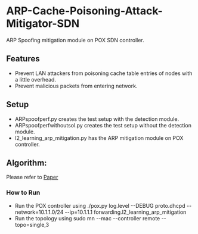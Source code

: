 ARP-Cache-Poisoning-Attack-Mitigator-SDN
========================================
ARP Spoofing mitigation module on POX SDN controller. 

## Features
* Prevent LAN attackers from poisoning cache table entries of nodes with a little overhead.
* Prevent malicious packets from entering network.

## Setup
* ARPspoofperf.py creates the test setup with the detection module.
* ARPspoofperfwithoutsol.py creates the test setup without the detection module. 
* l2_learning_arp_mitigation.py has the ARP mitigation module on POX controller.

## Algorithm:
Please refer to <a href="https://www.researchgate.net/publication/299369116_Mitigating_ARP_Spoofing_Attacks_in_Software-Defined_Networks?_iepl%5BviewId%5D=Ah14uCiK19XDsPku33yZOkTs&_iepl%5BsingleItemViewId%5D=E4OuHPAwOl16ntLuC6ZpQHWc&_iepl%5BpositionInFeed%5D=26&_iepl%5BhomeFeedVariantCode%5D=nb_EU&_iepl%5BactivityId%5D=823512512204810&_iepl%5BactivityType%5D=person_add_publication&_iepl%5BactivityTimestamp%5D=1490781883&_iepl%5Bcontexts%5D%5B0%5D=homeFeed&_iepl%5BtargetEntityId%5D=PB%3A299369116&_iepl%5BinteractionType%5D=publicationTitle"> Paper </a>

### How to Run
* Run the POX controller using 
./pox.py log.level --DEBUG proto.dhcpd --network=10.1.1.0/24 --ip=10.1.1.1 forwarding.l2_learning_arp_mitigation
* Run the topology using
sudo mn --mac --controller remote --topo=single,3
